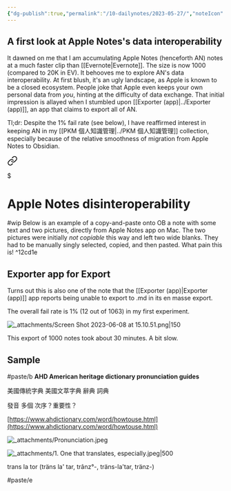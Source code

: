 ```yaml
---
{"dg-publish":true,"permalink":"/10-dailynotes/2023-05-27/","noteIcon":"2","created":"","updated":""}
---
```


## A first look at Apple Notes's data interoperability

It dawned on me that I am accumulating Apple Notes (henceforth AN) notes at a much faster clip than [[Evernote\|Evernote]]. The size is now 1000 (compared to 20K in EV). It behooves me to explore AN's data interoperability. At first blush, it's an ugly landscape, as Apple is known to be a closed ecosystem. People joke that Apple even keeps your own personal data from *you*, hinting at the difficulty of data exchange. That initial impression is allayed when I stumbled upon [[Exporter (app)\|../Exporter (app)]], an app that claims to export all of AN.

Tl;dr: Despite the 1% fail rate (see below), I have reaffirmed interest in keeping AN in my [[PKM 個人知識管理\|../PKM 個人知識管理]] collection, especially because of the relative smoothness of migration from Apple Notes to Obsidian.


<div class="transclusion internal-embed is-loaded"><a class="markdown-embed-link" href="/apple-notes-disinteroperability/" aria-label="Open link"><svg xmlns="http://www.w3.org/2000/svg" width="24" height="24" viewBox="0 0 24 24" fill="none" stroke="currentColor" stroke-width="2" stroke-linecap="round" stroke-linejoin="round" class="svg-icon lucide-link"><path d="M10 13a5 5 0 0 0 7.54.54l3-3a5 5 0 0 0-7.07-7.07l-1.72 1.71"></path><path d="M14 11a5 5 0 0 0-7.54-.54l-3 3a5 5 0 0 0 7.07 7.07l1.71-1.71"></path></svg></a><div class="markdown-embed">

$<div class="markdown-embed-title">

# Apple Notes disinteroperability

</div>



#wip
Below is an example of a copy-and-paste onto OB a note with some text and two pictures, directly from Apple Notes app on Mac. The two pictures were initially *not copiable* this way and left two wide blanks. They had to be manually singly selected, copied, and then pasted. What pain this is! ^12cd1e

## Exporter app for Export

Turns out this is also one of the note that the [[Exporter (app)\|Exporter (app)]] app reports being unable to export to .md in its en masse export.

The overall fail rate is 1% (12 out of 1063) in my first experiment.

![_attachments/Screen Shot 2023-06-08 at 15.10.51.png|150](/img/user/_attachments/Screen%20Shot%202023-06-08%20at%2015.10.51.png)

This export of 1000 notes took about 30 minutes. A bit slow.

## Sample

#paste/b 
**AHD American heritage dictionary pronunciation guides**

  

美國傳統字典 美國文萃字典 辭典 詞典

發音 多個 次序？重要性？

  

[https://www.ahdictionary.com/word/howtouse.html](https://www.ahdictionary.com/word/howtouse.html)

  
![_attachments/Pronunciation.jpeg](/img/user/_attachments/Pronunciation.jpeg)
  
![_attachments/1. One that translates, especially.jpeg|500](/img/user/_attachments/1.%20One%20that%20translates,%20especially.jpeg)
  
trans la tor (träns la' tar, trânz°-, träns-la'tar, tränz-)

#paste/e 

</div></div>
